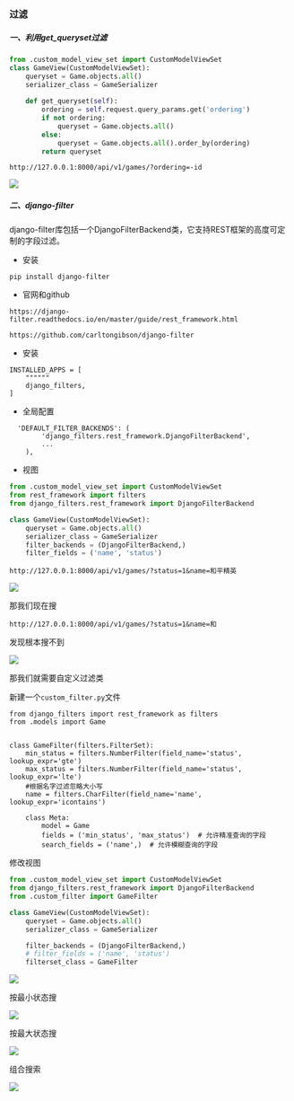 ### 过滤

##### 一、利用get_queryset过滤

```python
from .custom_model_view_set import CustomModelViewSet
class GameView(CustomModelViewSet):
    queryset = Game.objects.all()
    serializer_class = GameSerializer
    
    def get_queryset(self):
        ordering = self.request.query_params.get('ordering')
        if not ordering:
            queryset = Game.objects.all()
        else:
            queryset = Game.objects.all().order_by(ordering)
        return queryset
```

```
http://127.0.0.1:8000/api/v1/games/?ordering=-id
```



![](https://tva1.sinaimg.cn/large/0082zybply1gbxnkgp4y5j31gq0u078e.jpg)

##### 二、django-filter

django-filter库包括一个DjangoFilterBackend类，它支持REST框架的高度可定制的字段过滤。

- 安装

```
pip install django-filter
```

- 官网和github

```
https://django-filter.readthedocs.io/en/master/guide/rest_framework.html

https://github.com/carltongibson/django-filter
```



- 安装

```
INSTALLED_APPS = [
	""""""
	django_filters,
]
```

- 全局配置

```
  'DEFAULT_FILTER_BACKENDS': (
        'django_filters.rest_framework.DjangoFilterBackend',
        ...
    ),
```

- 视图

```python
from .custom_model_view_set import CustomModelViewSet
from rest_framework import filters
from django_filters.rest_framework import DjangoFilterBackend

class GameView(CustomModelViewSet):
    queryset = Game.objects.all()
    serializer_class = GameSerializer
    filter_backends = (DjangoFilterBackend,)
    filter_fields = ('name', 'status')

```

```
http://127.0.0.1:8000/api/v1/games/?status=1&name=和平精英
```

![](https://tva1.sinaimg.cn/large/0082zybply1gbxmjbfqxxj31gm0u0jvu.jpg)

那我们现在搜

```
http://127.0.0.1:8000/api/v1/games/?status=1&name=和
```

发现根本搜不到

![](https://tva1.sinaimg.cn/large/0082zybply1gbxmjbfqxxj31gm0u0jvu.jpg)

那我们就需要自定义过滤类

新建一个`custom_filter.py`文件

```
from django_filters import rest_framework as filters
from .models import Game


class GameFilter(filters.FilterSet):
    min_status = filters.NumberFilter(field_name='status', lookup_expr='gte')
    max_status = filters.NumberFilter(field_name='status', lookup_expr='lte')
    #根据名字过滤忽略大小写
    name = filters.CharFilter(field_name='name', lookup_expr='icontains')

    class Meta:
        model = Game
        fields = ('min_status', 'max_status')  # 允许精准查询的字段
        search_fields = ('name',)  # 允许模糊查询的字段
```

修改视图

```python
from .custom_model_view_set import CustomModelViewSet
from django_filters.rest_framework import DjangoFilterBackend
from .custom_filter import GameFilter

class GameView(CustomModelViewSet):
    queryset = Game.objects.all()
    serializer_class = GameSerializer

    filter_backends = (DjangoFilterBackend,)
    # filter_fields = ('name', 'status') 
    filterset_class = GameFilter

```

![](https://tva1.sinaimg.cn/large/0082zybply1gbxnar2in7j31e00u0n20.jpg)

按最小状态搜

![](https://tva1.sinaimg.cn/large/0082zybply1gbxnbbrs9bj31cx0u0tda.jpg)

按最大状态搜

![](https://tva1.sinaimg.cn/large/0082zybply1gbxnc83ih5j31ig0qc41z.jpg)

组合搜索

![](https://tva1.sinaimg.cn/large/007S8ZIlgy1ggo0ev1zksj317w0pg78u.jpg)


